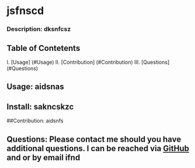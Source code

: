 # jsfnscd
### Description: dksnfcsz
## Table of Contetents
I. [Usage] (#Usage)
II. [Contribution] (#Contribution)
III. [Questions] (#Questions)
## Usage: aidsnas
## Install: sakncskzc
##Contribution: aidsnfs
## Questions: Please contact me should you have additional questions. I can be reached via [GitHub](https://github.com/undefined) and or by email ifnd

  